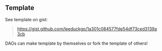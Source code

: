 ## Template

See template on gist:

> https://gist.github.com/leeduckgo/1a301c084577fde54df73ced3139a3cb

DAOs can make template by themselves or fork the template of others!